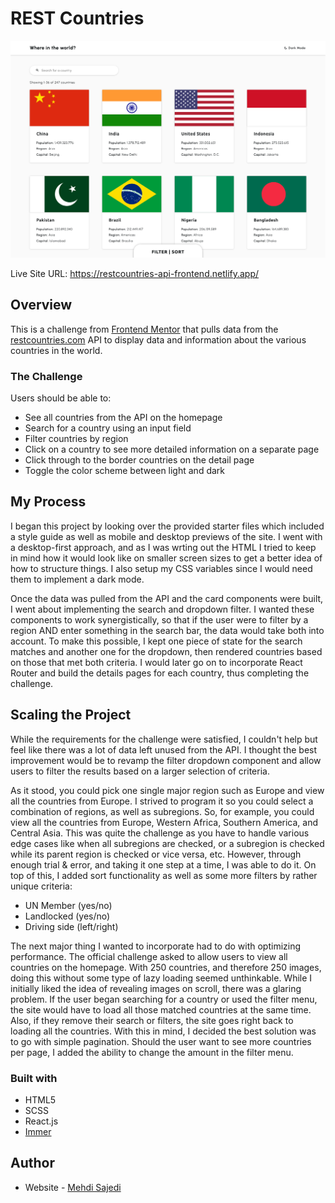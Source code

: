 # REST Countries

![Design preview for the REST Countries API with color theme switcher coding challenge](./preview.png)

Live Site URL: https://restcountries-api-frontend.netlify.app/

## Overview

This is a challenge from [Frontend Mentor](https://www.frontendmentor.io/challenges/rest-countries-api-with-color-theme-switcher-5cacc469fec04111f7b848ca) that pulls data from the [restcountries.com](https://restcountries.com/) API to display data and information about the various countries in the world.

### The Challenge

Users should be able to:

- See all countries from the API on the homepage
- Search for a country using an input field
- Filter countries by region
- Click on a country to see more detailed information on a separate page
- Click through to the border countries on the detail page
- Toggle the color scheme between light and dark

## My Process

I began this project by looking over the provided starter files which included a style guide as well as mobile and desktop previews of the site. I went with a desktop-first approach, and as I was wrting out the HTML I tried to keep in mind how it would look like on smaller screen sizes to get a better idea of how to structure things. I also setup my CSS variables since I would need them to implement a dark mode.

Once the data was pulled from the API and the card components were built, I went about implementing the search and dropdown filter. I wanted these components to work synergistically, so that if the user were to filter by a region AND enter something in the search bar, the data would take both into account. To make this possible, I kept one piece of state for the search matches and another one for the dropdown, then rendered countries based on those that met both criteria. I would later go on to incorporate React Router and build the details pages for each country, thus completing the challenge.

## Scaling the Project

While the requirements for the challenge were satisfied, I couldn't help but feel like there was a lot of data left unused from the API. I thought the best improvement would be to revamp the filter dropdown component and allow users to filter the results based on a larger selection of criteria.

As it stood, you could pick one single major region such as Europe and view all the countries from Europe. I strived to program it so you could select a combination of regions, as well as subregions. So, for example, you could view all the countries from Europe, Western Africa, Southern America, and Central Asia. This was quite the challenge as you have to handle various edge cases like when all subregions are checked, or a subregion is checked while its parent region is checked or vice versa, etc. However, through enough trial & error, and taking it one step at a time, I was able to do it. On top of this, I added sort functionality as well as some more filters by rather unique criteria:

- UN Member (yes/no)
- Landlocked (yes/no)
- Driving side (left/right)

The next major thing I wanted to incorporate had to do with optimizing performance. The official challenge asked to allow users to view all countries on the homepage. With 250 countries, and therefore 250 images, doing this without some type of lazy loading seemed unthinkable. While I initially liked the idea of revealing images on scroll, there was a glaring problem. If the user began searching for a country or used the filter menu, the site would have to load all those matched countries at the same time. Also, if they remove their search or filters, the site goes right back to loading all the countries. With this in mind, I decided the best solution was to go with simple pagination. Should the user want to see more countries per page, I added the ability to change the amount in the filter menu.

### Built with

- HTML5
- SCSS
- React.js
- [Immer](https://github.com/immerjs/immer)

## Author

- Website - [Mehdi Sajedi](https://mehdi-sajedi.github.io/)

